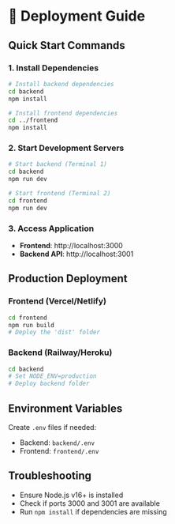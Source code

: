 # 🚀 Deployment Guide

## Quick Start Commands

### 1. Install Dependencies
```bash
# Install backend dependencies
cd backend
npm install

# Install frontend dependencies
cd ../frontend
npm install
```

### 2. Start Development Servers
```bash
# Start backend (Terminal 1)
cd backend
npm run dev

# Start frontend (Terminal 2)
cd frontend
npm run dev
```

### 3. Access Application
- **Frontend**: http://localhost:3000
- **Backend API**: http://localhost:3001

## Production Deployment

### Frontend (Vercel/Netlify)
```bash
cd frontend
npm run build
# Deploy the 'dist' folder
```

### Backend (Railway/Heroku)
```bash
cd backend
# Set NODE_ENV=production
# Deploy backend folder
```

## Environment Variables
Create `.env` files if needed:
- Backend: `backend/.env`
- Frontend: `frontend/.env`

## Troubleshooting
- Ensure Node.js v16+ is installed
- Check if ports 3000 and 3001 are available
- Run `npm install` if dependencies are missing